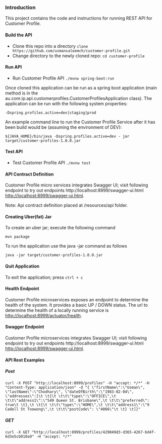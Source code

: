 ### Introduction

This project contains the code and instructions for running REST API for Customer Profile.

#### <a href="build-api"></a> Build the API

* Clone this repo into a directory `clone https://github.com/usmansaleemch/customer-profile.git `
* Change directory to the newly cloned repo: `cd customer-profile`

#### <a href="launch-api"></a> Run API

* Run Customer Profile API `./mvnw spring-boot:run`

Once cloned this application can be run as a spring boot application (main method is in the
au.com.ip.api.customerprofiles.CustomerProfilesApplication class).  The application can be run with 
the following system properties:

```
-Dspring.profiles.active=dev|staging|prod
```

An example command line to run the Customer Profile Service after it has been build would be (assuming the environment of DEV):

```
${JAVA_HOME}/bin/java -Dspring.profiles.active=dev - jar target/customer-profiles-1.0.0.jar
```
#### <a href="launch-api"></a> Test API

* Test Customer Profile API `./mvnw test`

#### API Contract Definition

Customer Profile micro services integrates Swagger UI; visit following endpoint to try out endpoints
http://localhost:8999/swagger-ui.html
[http://localhost:8999/swagger-ui.html](http://localhost:8999/swagger-ui.html).

Note: Api contract definition placed at /resources/api folder. 

#### <a href="uber-api"></a> Creating Uber(fat) Jar

To create an uber jar; execute the following command
```
mvn package
```
To run the application use the java -jar command as follows 

```
java -jar target/customer-profiles-1.0.0.jar
```

#### Quit Application 
To exit the application; press 
```ctrl + c```

#### Health Endpoint

Customer Profile microservices exposes an endpoint to determine the health of the system. It provides a 
basic UP / DOWN status. The url to determine the health of a locally running service is
 [http://localhost:8999/actuator/health](http://localhost:8999/actuator/health).

#### Swagger Endpoint

Customer Profile microservices integrates Swagger UI; visit following endpoint to try out endpoints
http://localhost:8999/swagger-ui.html
[http://localhost:8999/swagger-ui.html](http://localhost:8999/swagger-ui.html).

#### API Rest Examples
##### Post
```
curl -X POST "http://localhost:8999/profiles" -H "accept: */*" -H "Content-Type: application/json" -d "{ \"firstName\":\"Usman\", \"lastName\":\"Chodhary\", \"dateOfBirth\":\"1983-02-04\", \"addresses\":[\t \t{\t \t\t\"type\":\"OFFICE\",\t \t\t\"address1\":\"549 Queen St. Brisbane\",\t \t\t\"preferred\": true\t \t},\t \t{\t \t\t\"type\":\"HOME\",\t \t\t\"address1\":\"9 Cadell St Toowong\",\t \t\t\"postCode\": \"4066\"\t \t} \t]}"
```
##### GET 
```
curl -X GET "http://localhost:8999/profiles/429049d3-d365-4267-bd4f-6d3e5cb010a9" -H "accept: */*"
```



  